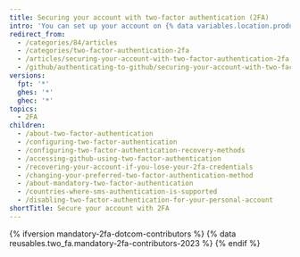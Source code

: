 ```yaml
---
title: Securing your account with two-factor authentication (2FA)
intro: 'You can set up your account on {% data variables.location.product_location %} to require an authentication code in addition to your password when you sign in.'
redirect_from:
  - /categories/84/articles
  - /categories/two-factor-authentication-2fa
  - /articles/securing-your-account-with-two-factor-authentication-2fa
  - /github/authenticating-to-github/securing-your-account-with-two-factor-authentication-2fa
versions:
  fpt: '*'
  ghes: '*'
  ghec: '*'
topics:
  - 2FA
children:
  - /about-two-factor-authentication
  - /configuring-two-factor-authentication
  - /configuring-two-factor-authentication-recovery-methods
  - /accessing-github-using-two-factor-authentication
  - /recovering-your-account-if-you-lose-your-2fa-credentials
  - /changing-your-preferred-two-factor-authentication-method
  - /about-mandatory-two-factor-authentication
  - /countries-where-sms-authentication-is-supported
  - /disabling-two-factor-authentication-for-your-personal-account
shortTitle: Secure your account with 2FA
---
```


{% ifversion mandatory-2fa-dotcom-contributors %}
{% data reusables.two_fa.mandatory-2fa-contributors-2023 %}
{% endif %}
